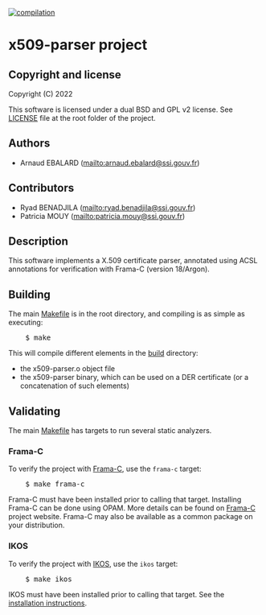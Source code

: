 [![compilation](https://github.com/ANSSI-FR/x509-parser/actions/workflows/parser_compilation_tests.yml/badge.svg)](https://github.com/ANSSI-FR/x509-parser/actions/workflows/parser_compilation_tests.yml)

# x509-parser project

## Copyright and license
Copyright (C) 2022

This software is licensed under a dual BSD and GPL v2 license.
See [LICENSE](LICENSE) file at the root folder of the project.

## Authors

  * Arnaud EBALARD (<mailto:arnaud.ebalard@ssi.gouv.fr>)

## Contributors

  * Ryad BENADJILA (<mailto:ryad.benadjila@ssi.gouv.fr>)
  * Patricia MOUY (<mailto:patricia.mouy@ssi.gouv.fr>)

## Description

This software implements a X.509 certificate parser, annotated using
ACSL annotations for verification with Frama-C (version 18/Argon).

## Building

The main [Makefile](Makefile) is in the root directory, and compiling is
as simple as executing:

<pre>
	$ make
</pre>

This will compile different elements in the [build](build/) directory:

  * the x509-parser.o object file
  * the x509-parser binary, which can be used on a DER certificate (or
    a concatenation of such elements)

## Validating

The main [Makefile](Makefile) has targets to run several static analyzers.

### Frama-C

To verify the project with [Frama-C](https://frama-c.com/), use the `frama-c`
target:

<pre>
	$ make frama-c
</pre>

Frama-C must have been installed prior to calling that target. Installing
Frama-C can be done using OPAM. More details can be found on
[Frama-C](https://frama-c.com/) project website. Frama-C may also be
available as a common package on your distribution.

### IKOS

To verify the project with [IKOS](https://github.com/NASA-SW-VnV/ikos), use the
`ikos` target:

<pre>
	$ make ikos
</pre>

IKOS must have been installed prior to calling that target.
See the [installation instructions](https://github.com/NASA-SW-VnV/ikos/tree/master/doc/install).
